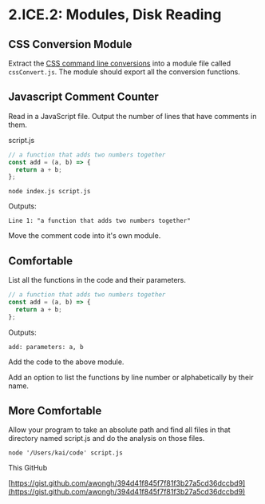 # 2.ICE.2: Modules, Disk Reading

## CSS Conversion Module

Extract the [CSS command line conversions](../2.pce-post-class-exercises/2.pce.1-css-command-line.md) into a module file called `cssConvert.js`. The module should export all the conversion functions.

## Javascript Comment Counter

Read in a JavaScript file. Output the number of lines that have comments in them.

script.js

```javascript
// a function that adds two numbers together
const add = (a, b) => {
  return a + b;
};
```

```text
node index.js script.js
```

Outputs:

```text
Line 1: "a function that adds two numbers together"
```

Move the comment code into it's own module.

## Comfortable

List all the functions in the code and their parameters.

```javascript
// a function that adds two numbers together
const add = (a, b) => {
  return a + b;
};
```

Outputs:

```text
add: parameters: a, b
```

Add the code to the above module.

Add an option to list the functions by line number or alphabetically by their name.

## More Comfortable

Allow your program to take an absolute path and find all files in that directory named script.js and do the analysis on those files.

```text
node '/Users/kai/code' script.js
```

This GitHub

[https://gist.github.com/awongh/394d41f845f7f81f3b27a5cd36dccbd9](https://gist.github.com/awongh/394d41f845f7f81f3b27a5cd36dccbd9)

